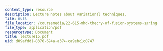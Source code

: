 ```yaml
---
content_type: resource
description: Lecture notes about variational techniques.
file: null
file_location: /coursemedia/22-615-mhd-theory-of-fusion-systems-spring-2007/d09afdd18376694aa374ca9ebc1c0747_lecture15.pdf
file_type: application/pdf
resourcetype: Document
title: lecture15.pdf
uid: d09afdd1-8376-694a-a374-ca9ebc1c0747
---
```

